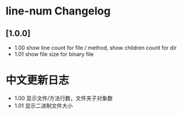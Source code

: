 <!-- Keep a Changelog guide -> https://keepachangelog.com -->

# line-num Changelog

## [1.0.0]

- 1.00 show line count for file / method, show children count for dir
- 1.01 show file size for binary file

# 中文更新日志

- 1.00 显示文件/方法行数，文件夹子对象数
- 1.01 显示二进制文件大小
